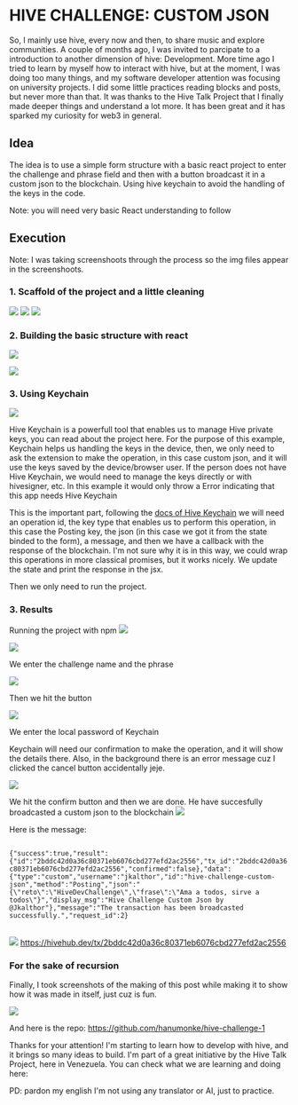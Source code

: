 # HIVE CHALLENGE: CUSTOM JSON

So, I mainly use hive, every now and then, to share music and explore communities. A couple of months ago, I was invited to parcipate to a introduction to another dimension of hive: Development. More time ago I tried to learn by myself how to interact with hive, but at the moment, I was doing too many things, and my software developer attention was focusing on university projects. I did some little practices reading blocks and posts, but never more than that. It was thanks to the Hive Talk Project that I finally made deeper things and understand a lot more. It has been great and it has sparked my curiosity for web3 in general. 

## Idea

The idea is to use a simple form structure with a basic react project to enter the challenge and phrase field and then with a button broadcast it in a custom json to the blockchain. Using hive keychain to avoid the handling of the keys in the code.  


Note: you will need very basic React understanding to follow
## Execution

Note: I was taking screenshoots through the process so the img files appear in the screenshoots. 

### 1. Scaffold of the project and a little cleaning
![](Screenshot_2025-09-27_18-10-25.png)
![](Screenshot_2025-09-27_18-11-56.png)
![](Screenshot_2025-09-27_18-18-24.png)

### 2. Building the basic structure with react
![](Screenshot_2025-09-27_19-06-19.png)

![](Screenshot_2025-09-27_19-13-49.png)

### 3. Using Keychain
![](Screenshot_2025-09-27_19-06-37.png)

Hive Keychain is a powerfull tool that enables us to manage Hive private keys, you can read about the project here. For the purpose of this example, Keychain helps us handling the keys in the device, then, we only need to ask the extension to make the operation, in this case custom json, and it will use the keys saved by the device/browser user. If the person does not have Hive Keychain, we would need to manage the keys directly or with hivesigner, etc. In this example it would only throw a Error indicating that this app needs Hive Keychain

This is the important part, following the [docs of Hive Keychain](https://github.com/hive-keychain/hive-keychain-extension/tree/master/documentation#requestcustomjson) we will need an operation id, the key type that enables us to perform this operation, in this case the Posting key, the json (in this case we got it from the state binded to the form), a message, and then we have a callback with the response of the blockchain. I'm not sure why it is in this way, we could wrap this operations in more classical promises, but it works nicely. We update the state and print the response in the jsx. 

Then we only need to run the project. 

### 3. Results

Running the project with npm
![](Screenshot_2025-09-27_19-07-16.png)


![](Screenshot_2025-09-27_19-11-08.png)

We enter the challenge name and the phrase

![](Screenshot_2025-09-27_19-25-59.png)

Then we hit the button

![](Screenshot_2025-09-27_19-26-13.png)

We enter the local password of Keychain



Keychain will need our confirmation to make the operation, and it will show the details there. Also, in the background there is an error message cuz I clicked the cancel button accidentally jeje.

![](Screenshot_2025-09-27_19-27-29.png)

We hit the confirm button and then we are done. He have succesfully broadcasted a custom json to the blockchain
![](Screenshot_2025-09-27_19-27-45.png)

Here is the message: 

<code> 
{"success":true,"result":{"id":"2bddc42d0a36c80371eb6076cbd277efd2ac2556","tx_id":"2bddc42d0a36c80371eb6076cbd277efd2ac2556","confirmed":false},"data":{"type":"custom","username":"jkalthor","id":"hive-challenge-custom-json","method":"Posting","json":"{\"reto\":\"HiveDevChallenge\",\"frase\":\"Ama a todos, sirve a todos\"}","display_msg":"Hive Challenge Custom Json by @Jkalthor"},"message":"The transaction has been broadcasted successfully.","request_id":2}
</code>

<br>

![](Screenshot_2025-09-27_20-01-42.png)
https://hivehub.dev/tx/2bddc42d0a36c80371eb6076cbd277efd2ac2556

### For the sake of recursion

Finally, I took screenshots of the making of this post while making it to show how it was made in itself, just cuz is fun.

![](Screenshot_2025-09-27_20-00-50.png)

And here is the repo: https://github.com/hanumonke/hive-challenge-1


Thanks for your attention! I'm starting to learn how to develop with hive, and it brings so many ideas to build. I'm part of a great initiative by the Hive Talk Project, here in Venezuela. You can check what we are learning and doing here: 


PD: pardon my english I'm not using any translator or AI, just to practice.

